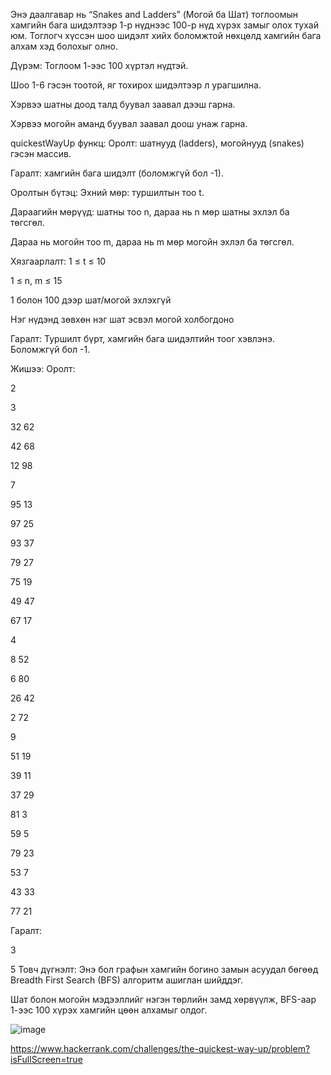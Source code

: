 Энэ даалгавар нь “Snakes and Ladders” (Могой ба Шат) тоглоомын хамгийн бага шидэлтээр 1-р нүднээс 100-р нүд хүрэх замыг олох тухай юм. Тоглогч хүссэн шоо шидэлт хийх боломжтой нөхцөлд хамгийн бага алхам хэд болохыг олно.

Дүрэм:
Тоглоом 1-ээс 100 хүртэл нүдтэй.

Шоо 1-6 гэсэн тоотой, яг тохирох шидэлтээр л урагшилна.

Хэрвээ шатны доод талд буувал заавал дээш гарна.

Хэрвээ могойн аманд буувал заавал доош унаж гарна.

quickestWayUp функц:
Оролт: шатнууд (ladders), могойнууд (snakes) гэсэн массив.

Гаралт: хамгийн бага шидэлт (боломжгүй бол -1).

Оролтын бүтэц:
Эхний мөр: туршилтын тоо t.

Дараагийн мөрүүд: шатны тоо n, дараа нь n мөр шатны эхлэл ба төгсгөл.

Дараа нь могойн тоо m, дараа нь m мөр могойн эхлэл ба төгсгөл.

Хязгаарлалт:
1 ≤ t ≤ 10

1 ≤ n, m ≤ 15

1 болон 100 дээр шат/могой эхлэхгүй

Нэг нүдэнд зөвхөн нэг шат эсвэл могой холбогдоно

Гаралт:
Туршилт бүрт, хамгийн бага шидэлтийн тоог хэвлэнэ. Боломжгүй бол -1.

Жишээ:
Оролт:

2

3

32 62

42 68

12 98

7

95 13

97 25

93 37

79 27

75 19

49 47

67 17

4

8 52

6 80

26 42

2 72

9

51 19

39 11

37 29

81 3

59 5

79 23

53 7

43 33

77 21

Гаралт:

3

5
Товч дүгнэлт:
Энэ бол графын хамгийн богино замын асуудал бөгөөд Breadth First Search (BFS) алгоритм ашиглан шийддэг.

Шат болон могойн мэдээллийг нэгэн төрлийн замд хөрвүүлж, BFS-аар 1-ээс 100 хүрэх хамгийн цөөн алхамыг олдог.



![image](https://github.com/user-attachments/assets/04588b38-9523-4f60-a48c-846d9316d539)

https://www.hackerrank.com/challenges/the-quickest-way-up/problem?isFullScreen=true
